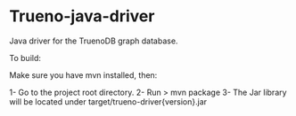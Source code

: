 # Trueno-java-driver
Java driver for the TruenoDB graph database.

To build:

Make sure you have mvn installed, then:

1- Go to the project root directory.
2- Run > mvn package
3- The Jar library will be located under target/trueno-driver{version}.jar
